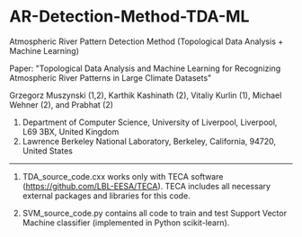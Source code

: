 # AR-Detection-Method-TDA-ML
Atmospheric River Pattern Detection Method (Topological Data Analysis + Machine Learning)

Paper: "Topological Data Analysis and Machine Learning for Recognizing Atmospheric River Patterns in Large Climate Datasets"

Grzegorz Muszynski (1,2), Karthik Kashinath (2), Vitaliy Kurlin (1), Michael Wehner (2), and Prabhat (2)

1) Department of Computer Science, University of Liverpool, Liverpool, L69 3BX, United Kingdom
2) Lawrence Berkeley National Laboratory, Berkeley, California, 94720, United States

-------------------------------------------------------------------------------------------------------------------------------

1) TDA_source_code.cxx works only with TECA software (https://github.com/LBL-EESA/TECA). TECA includes all necessary external packages and libraries for this code.

2) SVM_source_code.py contains all code to train and test Support Vector Machine classifier (implemented in Python scikit-learn).


